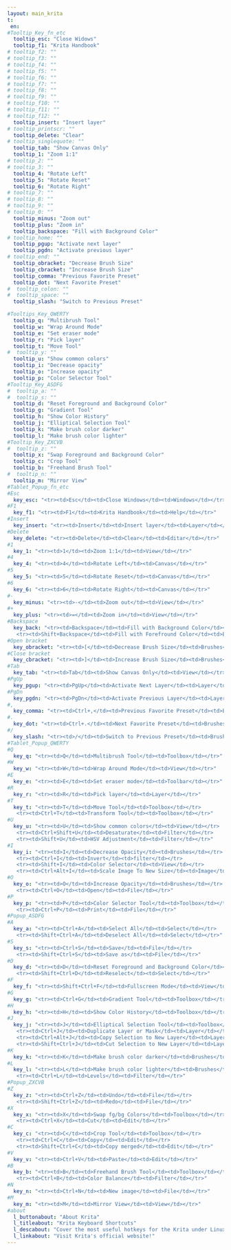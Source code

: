 ```yaml
---
layout: main_krita
t:
 en:
#Tooltip_Key_fn_etc
  tooltip_esc: "Close Widows"
  tooltip_f1: "Krita Handbook"
# tooltip_f2: ""
# tooltip_f3: ""
# tooltip_f4: ""
# tooltip_f5: ""
# tooltip_f6: ""
# tooltip_f7: ""
# tooltip_f8: ""
# tooltip_f9: ""
# tooltip_f10: ""
# tooltip_f11: ""
# tooltip_f12: ""
  tooltip_insert: "Insert layer"
# tooltip_printscr: ""
  tooltip_delete: "Clear"
# tooltip_singlequote: "" 
  tooltip_tab: "Show Canvas Only"
  tooltip_1: "Zoom 1:1"
# tooltip_2: ""
# tooltip_3: ""
  tooltip_4: "Rotate Left"
  tooltip_5: "Rotate Reset"
  tooltip_6: "Rotate Right"
# tooltip_7: ""
# tooltip_8: ""
# tooltip_9: ""
# tooltip_0: ""
  tooltip_minus: "Zoom out"
  tooltip_plus: "Zoom in"
  tooltip_backspace: "Fill with Background Color"
# tooltip_home: ""
  tooltip_pgup: "Activate next layer"
  tooltip_pgdn: "Activate previous layer"
# tooltip_end: ""
  tooltip_obracket: "Decrease Brush Size"
  tooltip_cbracket: "Increase Brush Size"
  tooltip_comma: "Previous Favorite Preset"
  tooltip_dot: "Next Favorite Preset"
#  tooltip_colon: "" 
#  tooltip_space: ""
  tooltip_slash: "Switch to Previous Preset" 

#Tooltips_Key_QWERTY
  tooltip_q: "Multibrush Tool"
  tooltip_w: "Wrap Around Mode"
  tooltip_e: "Set eraser mode"
  tooltip_r: "Pick layer"
  tooltip_t: "Move Tool"
#  tooltip_y: ""
  tooltip_u: "Show common colors"
  tooltip_i: "Decrease opacity"
  tooltip_o: "Increase opacity"
  tooltip_p: "Color Selector Tool"
#Tooltip_Key_ASDFG
#  tooltip_a: ""
#  tooltip_s: ""
  tooltip_d: "Reset Foreground and Background Color"
  tooltip_g: "Gradient Tool"
  tooltip_h: "Show Color History"
  tooltip_j: "Elliptical Selection Tool"
  tooltip_k: "Make brush color darker"
  tooltip_l: "Make brush color lighter"
#Tooltip_Key_ZXCVB
#  tooltip_z: ""
  tooltip_x: "Swap Foreground and Background Color"
  tooltip_c: "Crop Tool"
  tooltip_b: "Freehand Brush Tool"
#  tooltip_n: ""
  tooltip_m: "Mirror View"
#Tablet_Popup_fn_etc
#Esc
  key_esc: "<tr><td>Esc</td><td>Close Windows</td><td>Windows</td></tr>"
#F1
  key_f1: "<tr><td>F1</td><td>Krita Handbook</td><td>Help</td></tr>"
#Insert
  key_insert: "<tr><td>Insert</td><td>Insert layer</td><td>Layer</td></tr>"
#Delete
  key_delete: "<tr><td>Delete</td><td>Clear</td><td>Editar</td></tr>"
#1
  key_1: "<tr><td>1</td><td>Zoom 1:1</td><td>View</td></tr>"
#4
  key_4: "<tr><td>4</td><td>Rotate Left</td><td>Canvas</td></tr>"
#5
  key_5: "<tr><td>5</td><td>Rotate Reset</td><td>Canvas</td></tr>"
#6
  key_6: "<tr><td>6</td><td>Rotate Right</td><td>Canvas</td></tr>"
#-
  key_minus: "<tr><td>-</td><td>Zoom out</td><td>View</td></tr>"
#+
  key_plus: "<tr><td>=</td><td>Zoom in</td><td>View</td></tr>"
#Backspace
  key_back: "<tr><td>Backspace</td><td>Fill with Background Color</td><td>Edit</td></tr>
   <tr><td>Shift+Backspace</td><td>Fill with Forefround Color</td><td>Edit</td></tr>"
#Open bracket
  key_obracket: "<tr><td>[</td><td>Decrease Brush Size</td><td>Brushes</td></tr>"
#Close bracket
  key_cbracket: "<tr><td>]</td><td>Increase Brush Size</td><td>Brushes</td></tr>"
#Tab
  key_tab: "<tr><td>Tab</td><td>Show Canvas Only</td><td>View</td></tr>"
#PgUp
  key_pgup: "<tr><td>PgUp</td><td>Activate Next Layer</td><td>Layer</td></tr>"
#PgDn
  key_pgdn: "<tr><td>PgDn</td><td>Activate Previous Layer</td><td>Layer</td></tr>"
#,
  key_comma: "<tr><td>Ctrl+,</td><td>Previous Favorite Preset</td><td>Brushes</td></tr>"
#.
  key_dot: "<tr><td>Ctrl+.</td><td>Next Favorite Preset</td><td>Brushes</td></tr>"
#/
  key_slash: "<tr><td>/</td><td>Switch to Previous Preset</td><td>Brushes</td></tr>"
#Tablet_Popup_QWERTY
#Q
  key_q: "<tr><td>Q</td><td>Multibrush Tool</td><td>Toolbox</td></tr>"
#W
  key_w: "<tr><td>W</td><td>Wrap Around Mode</td><td>View</td></tr>"
#E
  key_e: "<tr><td>E</td><td>Set eraser mode</td><td>Toolbar</td></tr>"
#R
  key_r: "<tr><td>R</td><td>Pick layer</td><td>Layer</td></tr>"
#T
  key_t: "<tr><td>T</td><td>Move Tool</td><td>Toolbox</td></tr>
   <tr><td>Ctrl+T</td><td>Transform Tool</td><td>Toolbox</td></tr>"
#U
  key_u: "<tr><td>U</td><td>Show common colors</td><td>View</td></tr>
   <tr><td>Ctrl+Shift+U</td><td>Desaturate</td><td>Filter</td></tr>
   <tr><td>Shift+U</td><td>HSV Adjustment</td><td>Filter</td></tr>"
#I
  key_i: "<tr><td>I</td><td>Decrease Opacity</td><td>Brushes</td></tr>
   <tr><td>Ctrl+I</td><td>Invert</td><td>filter</td></tr>
   <tr><td>Shift+I</td><td>Color Selector</td><td>View</td></tr>
   <tr><td>Ctrl+Alt+I</td><td>Scale Image To New Size</td><td>Image</td></tr>"
#O
  key_o: "<tr><td>O</td><td>Increase Opacity</td><td>Brushes</td></tr>
   <tr><td>Ctrl+O</td><td>Open</td><td>File</td></tr>"
#P
  key_p: "<tr><td>P</td><td>Color Selector Tool</td><td>Toolbox</td></tr>
   <tr><td>Ctrl+P</td><td>Print</td><td>File</td></tr>"
#Popup_ASDFG
#A
  key_a: "<tr><td>Ctrl+A</td><td>Select All</td><td>Select</td></tr>	
   <tr><td>Shift+Ctrl+A</td><td>Deselect All</td><td>Select</td></tr>"
#S
  key_s: "<tr><td>Ctrl+S</td><td>Save</td><td>File</td></tr>
   <tr><td>Shift+Ctrl+S</td><td>Save as</td><td>File</td></tr>"
#D
  key_d: "<tr><td>D</td><td>Reset Foreground and Background Color</td><td>Toolbox</td></tr>
   <tr><td>Shift+Ctrl+D</td><td>Reselect</td><td>Select</td></tr>"
#F
  key_f: "<tr><td>Shift+Ctrl+F</td><td>Fullscreen Mode</td><td>View</td></tr>"
#G
  key_g: "<tr><td>Ctrl+G</td><td>Gradient Tool</td><td>Toolbox</td></tr>"
#H
  key_h: "<tr><td>H</td><td>Show Color History</td><td>Toolbox</td></tr>"
#J
  key_j: "<tr><td>J</td><td>Elliptical Selection Tool</td><td>Toolbox</td></tr>
   <tr><td>­Ctrl+J</td><td>Duplicate Layer or Mask</td><td>Layer</td></tr>
   <tr><td>­Ctrl+Alt+J</td><td>Copy Selection to New Layer</td><td>Layer</td></tr>
   <tr><td>Shift+­Ctrl+J</td><td>Cut Selection to New Layer</td><td>Layer</td></tr>"
#K
  key_k: "<tr><td>K</td><td>Make brush color darker</td><td>Brushes</td></tr>"	
#L
  key_l: "<tr><td>L</td><td>Make brush color lighter</td><td>Brushes</td></tr>	
   <tr><td>Ctrl+L</td><td>Levels</td><td>Filter</td></tr>"
#Popup_ZXCVB
#Z
  key_z: "<tr><td>Ctrl+Z</td><td>Undo</td><td>File</td></tr>
   <tr><td>Shift+Ctrl+Z</td><td>Redo</td><td>File</td></tr>"
#X
  key_x: "<tr><td>X</td><td>Swap fg/bg Colors</td><td>Toolbox</td></tr>
   <tr><td>Ctrl+X</td><td>Cut</td><td>Edit</td></tr>"
#C
  key_c: "<tr><td>C</td><td>Crop Tool</td><td>Toolbox</td></tr>
   <tr><td>Ctrl+C</td><td>Copy</td><td>Edit</td></tr>
   <tr><td>Shift+Ctrl+C</td><td>Copy merged</td><td>Edit</td></tr>"
#V
  key_v: "<tr><td>Ctrl+V</td><td>Paste</td><td>Edit</td></tr>"
#B
  key_b: "<tr><td>B</td><td>Freehand Brush Tool</td><td>Toolbox</td></tr>
   <tr><td>Ctrl+B</td><td>Color Balance</td><td>Filter</td></tr>"
#N
  key_n: "<tr><td>Ctrl+N</td><td>New image</td><td>File</td></tr>"
#M
  key_m: "<tr><td>M</td><td>Mirror View</td><td>View</td></tr>"
#about
  l_buttonabout: "About Krita"
  l_titleabout: "Krita Keyboard Shortcuts"
  l_descabout: "Cover the most useful hotkeys for the Krita under Linux. All keys can be assigned individually: Settings / Configure shortcuts."
  l_linkabout: "Visit Krita's official website!"
---
```



